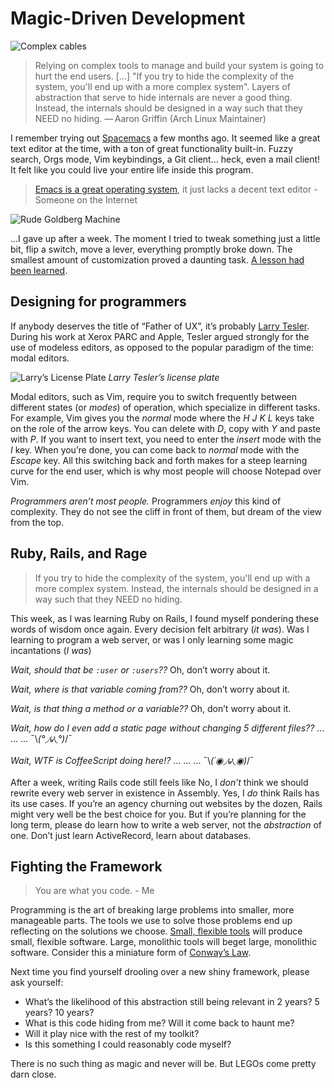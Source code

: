 # Magic-Driven Development

![Complex cables](https://www.pfmp.com/resources/img/services/complexity-management_02.jpg)

> Relying on complex tools to manage and build your system is going to hurt the end users. [...] "If you try to hide the complexity of the system, you'll end up with a more complex system". Layers of abstraction that serve to hide internals are never a good thing. Instead, the internals should be designed in a way such that they NEED no hiding. — Aaron Griffin (Arch Linux Maintainer)

I remember trying out [Spacemacs](https://www.spacemacs.org) a few months ago. It seemed like a great text editor at the time, with a ton of great functionality built-in. Fuzzy search, Orgs mode, Vim keybindings, a Git client... heck, even a mail client! It felt like you could live your entire life inside this program.

> [Emacs is a great operating system](https://wiki.c2.com/?EmacsAsOperatingSystem), it just lacks a decent text editor - Someone on the Internet

![Rude Goldberg Machine](https://external-content.duckduckgo.com/iu/?u=http%3A%2F%2Fep60qmdjq8-flywheel.netdna-ssl.com%2Fwp-content%2Fuploads%2F2014%2F08%2Frube.png&f=1&nofb=1)

...I gave up after a week. The moment I tried to tweak something just a little bit, flip a switch, move a lever, everything promptly broke down. The smallest amount of customization proved a daunting task. [A lesson had been learned](https://en.wikipedia.org/wiki/Law_of_conservation_of_complexity).

## Designing for programmers

If anybody deserves the title of “Father of UX”, it’s probably [Larry Tesler](https://en.wikipedia.org/wiki/Larry_Tesler). During his work at Xerox PARC and Apple, Tesler argued strongly for the use of modeless editors, as opposed to the popular paradigm of the time: modal editors. 

![Larry’s License Plate](https://66.media.tumblr.com/3d0029ebbacde1c59fc1dfa474096dd4/tumblr_n158sp91W21qz4leio1_1280.png)
*Larry Tesler’s license plate*

Modal editors, such as Vim, require you to switch frequently between different states (or *modes*) of operation, which specialize in different tasks. For example, Vim gives you the *normal* mode where the *H J K L* keys take on the role of the arrow keys. You can delete with *D*, copy with *Y* and paste with *P*. If you want to insert text, you need to enter the *insert* mode with the *I* key. When you’re done, you can come back to *normal* mode with the *Escape* key. All this switching back and forth makes for a steep learning curve for the end user, which is why most people will choose Notepad over Vim.

*Programmers aren’t most people.* Programmers *enjoy* this kind of complexity. They do not see the cliff in front of them, but dream of the view from the top.

## Ruby, Rails, and Rage

> If you try to hide the complexity of the system, you'll end up with a more complex system.
> Instead, the internals should be designed in a way such that they NEED no hiding.

This week, as I was learning Ruby on Rails, I found myself pondering these words of wisdom once again. Every decision felt arbitrary (*it was*). Was I learning to program a web server, or was I only learning some magic incantations (*I was*)

*Wait, should that be `:user` or `:users`??* Oh, don’t worry about it.

*Wait, where is that variable coming from??* Oh, don’t worry about it. 

*Wait, is that thing a method or a variable??* Oh, don’t worry about it.

*Wait, how do I even add a static page without changing 5 different files??*  ...
... ... ¯\\_(°◞౪◟°)_/¯

*Wait, WTF is CoffeeScript doing here!?* ...
... ... ¯\\_(´◉◞౪◟◉)_/¯

After a week, writing Rails code still feels like 
No, I *don’t* think we should rewrite every web server in existence in Assembly. Yes, I *do* think Rails has its use cases. If you’re an agency churning out websites by the dozen, Rails might very well be the best choice for you. But if you’re planning for the long term, please do learn how to write a web server, not the *abstraction* of one. Don’t just learn ActiveRecord, learn about databases.

## Fighting the Framework

> You are what you code. - Me

Programming is the art of breaking large problems into smaller, more manageable parts. The tools we use to solve those problems end up reflecting on the solutions we choose. [Small, flexible tools](https://en.wikipedia.org/wiki/Unix_philosophy) will produce small, flexible software. Large, monolithic tools will beget large, monolithic software. Consider this a miniature form of [Conway’s Law](https://en.wikipedia.org/wiki/Conway%27s_law).

Next time you find yourself drooling over a new shiny framework, please ask yourself: 
- What’s the likelihood of this abstraction still being relevant in 2 years? 5 years? 10 years?
- What is this code hiding from me? Will it come back to haunt me?
- Will it play nice with the rest of my toolkit?
- Is this something I could reasonably code myself?


There is no such thing as magic and never will be. But LEGOs come pretty darn close.